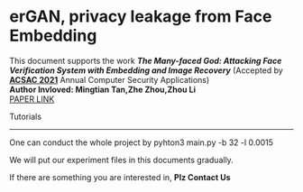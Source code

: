 # erGAN, privacy leakage from Face Embedding 
This document supports the work ***The Many-faced God: Attacking Face Verification System with Embedding and Image Recovery*** (Accepted by **[ACSAC 2021](https://www.acsac.org/)** Annual Computer Security Applications)   
**Author Invloved: Mingtian Tan,Zhe Zhou,Zhou Li**   
[PAPER LINK](https://cpb-us-e2.wpmucdn.com/faculty.sites.uci.edu/dist/5/764/files/2021/10/acsac21a.pdf)

Tutorials
___
One can conduct the whole project by 
pyhton3 main.py -b 32 -l 0.0015

We will put our experiment files in this documents gradually. 

If there are something you are interested in, **Plz Contact Us**
